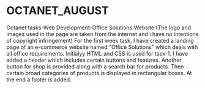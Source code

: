 # OCTANET_AUGUST
Octanet tasks-Web Development-Office Solutions Website 
(The logo and images used in the page are taken from the internet and i have no intentions of copyright infringement)
For the first week task, I have created a landing page of an e-commerce website named "Office Solutions" which deals with all office requirements.
Initialyy HTML and CSS is used for task-1. I have added a header which includes certain buttons and features. Another button for shop is provided along with a search bar for 
products. Then certain broad categories of products is displayed in rectangular boxes. At the end a footer is added.

